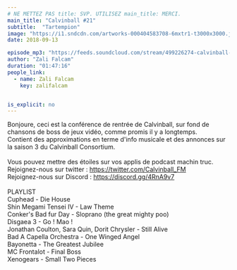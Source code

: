 ```yaml
---
# NE METTEZ PAS title: SVP. UTILISEZ main_title: MERCI.
main_title: "Calvinball #21"
subtitle:  "Tartempion"
image: "https://i1.sndcdn.com/artworks-000404583708-6mxtr1-t3000x3000.jpg"
date: 2018-09-13

episode_mp3: "https://feeds.soundcloud.com/stream/499226274-calvinball-radio-calvinball-21-tartempion.mp3"
author: "Zali Falcam"
duration: "01:47:16"
people_link: 
  - name: Zali Falcam
    key: zalifalcam


is_explicit: no
---
```


<PodcastHeader/>

<!-- ECRIRE LA DESCRIPTION DE L'EPISODE SOUS CETTE LIGNE -->
Bonjoure, ceci est la conférence de rentrée de Calvinball, sur fond de chansons de boss de jeux vidéo, comme promis il y a longtemps.<br>Contient des approximations en terme d'info musicale et des annonces sur la saison 3 du Calvinball Consortium.<br><br>Vous pouvez mettre des étoiles sur vos applis de podcast machin truc.<br>Rejoignez-nous sur twitter : https://twitter.com/Calvinball_FM<br>Rejoignez-nous sur Discord : https://discord.gg/4RnA9v7<br><br>PLAYLIST<br>Cuphead - Die House<br>Shin Megami Tensei IV - Law Theme<br>Conker's Bad fur Day - Sloprano (the great mighty poo)<br>Disgaea 3 - Go ! Mao !<br>Jonathan Coulton, Sara Quin, Dorit Chrysler - Still Alive<br>Bad A Capella Orchestra - One Winged Angel<br>Bayonetta - The Greatest Jubilee<br>MC Frontalot - Final Boss<br>Xenogears - Small Two Pieces

